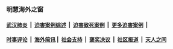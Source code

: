 
### 明慧海外之窗

####  [武汉肺炎](indexes/365.md?t=03310400) &nbsp;|&nbsp;  [迫害案例综述](indexes/328.md?t=03310400) &nbsp;|&nbsp; [迫害致死案例](indexes/277.md?t=03310400)  &nbsp;|&nbsp; [更多迫害案例](indexes/81.md?t=03310400)  &nbsp;|&nbsp; 
####  [时事评论](indexes/19.md?t=03310400) &nbsp;|&nbsp; [海外简讯](indexes/245.md?t=03310400)&nbsp;|&nbsp;  [社会支持](indexes/140.md?t=03310400) &nbsp;|&nbsp; [褒奖决议](indexes/282.md?t=03310400) &nbsp;|&nbsp; [社区报道](indexes/91.md?t=03310400)  &nbsp;|&nbsp; [天人之间](indexes/78.md?t=03310400) 

